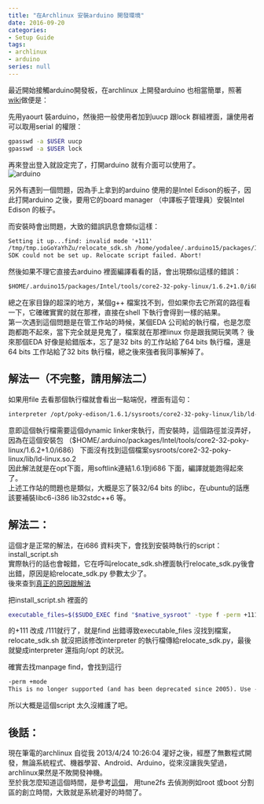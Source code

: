 ```yaml
---
title: "在Archlinux 安裝arduino 開發環境"
date: 2016-09-20
categories:
- Setup Guide
tags:
- archlinux
- arduino
series: null
---
```


最近開始接觸arduino開發板，在archlinux 上開發arduino 也相當簡單，照著 [wiki](https://wiki.archlinux.org/index.php/arduino)做便是：  
<!--more-->

先用yaourt 裝arduino，然後把一般使用者加到uucp 跟lock 群組裡面，讓使用者可以取用serial 的權限：  
```bash
gpasswd -a $USER uucp
gpasswd -a $USER lock
```

再來登出登入就設定完了，打開arduino 就有介面可以使用了。  
![arduino](/images/posts/arduino.png)

另外有遇到一個問題，因為手上拿到的arduino 使用的是Intel Edison的板子，因此打開arduino 之後，要用它的board manager （中譯板子管理員）安裝Intel Edison 的板子。  

而安裝時會出問題，大致的錯誤訊息會類似這樣：  
```txt
Setting it up...find: invalid mode '+111'
/tmp/tmp.ioGoYaYhZu/relocate_sdk.sh /home/yodalee/.arduino15/packages/Intel/tools/core2-32-poky-linux/1.6.2+1.0/i686/relocate_sdk.sh
SDK could not be set up. Relocate script failed. Abort!
```
然後如果不理它直接去arduino 裡面編譯看看的話，會出現類似這樣的錯誤：  
```txt
$HOME/.arduino15/packages/Intel/tools/core2-32-poky-linux/1.6.2+1.0/i686/sysroots/x86_64-pokysdk-linux/usr/bin/i586-poky-linux/i586-poky-linux-g++: No such file or directory
```

總之在家目錄的超深的地方，某個g++ 檔案找不到，但如果你去它所寫的路徑看一下，它確確實實的就在那裡，直接在shell 下執行會得到一樣的結果。  
第一次遇到這個問題是在管工作站的時候，某個EDA 公司給的執行檔，也是怎麼跑都跑不起來，當下完全就是見鬼了，檔案就在那裡linux 你是跟我開玩笑嗎？
後來那個EDA 好像是給錯版本，忘了是32 bits 的工作站給了64 bits 執行檔，還是64 bits 工作站給了32 bits 執行檔，總之後來強者我同事解掉了。  

## 解法一（不完整，請用解法二）  
如果用file 去看那個執行檔就會看出一點端倪，裡面有這句：  
```txt
interpreter /opt/poky-edison/1.6.1/sysroots/core2-32-poky-linux/lib/ld-linux.so.2
```
意即這個執行檔需要這個dynamic linker來執行，而安裝時，這個路徑並沒弄好，因為在這個安裝包
（$HOME/.arduino/packages/Intel/tools/core2-32-poky-linux/1.6.2+1.0/i686）
下面沒有找到這個檔案sysroots/core2-32-poky-linux/lib/ld-linux.so.2  
因此解法就是在opt下面，用softlink連結1.6.1到i686 下面，編譯就能跑得起來了。  
上述工作站的問題也是類似，大概是忘了裝32/64 bits 的libc，在ubuntu的話應該要補裝libc6-i386 lib32stdc++6 等。  

## 解法二：  
這個才是正常的解法，在i686 資料夾下，會找到安裝時執行的script：install\_script.sh  
實際執行的話也會報錯，它在呼叫relocate\_sdk.sh裡面執行relocate\_sdk.py後會出錯，原因是給relocate\_sdk.py 參數太少了。  
後來查到[真正的原因跟解法](http://askubuntu.com/questions/764715/unable-to-install-intel-i586-library-intel-galileo-gen-2-in-arduino-ide-on-ubu)  

把install\_script.sh 裡面的  
```bash
executable_files=$($SUDO_EXEC find "$native_sysroot" -type f -perm +111 -exec printf "\"%s\" " {} \; )
```
的+111 改成 /111就行了，就是find 出錯導致executable\_files 沒找到檔案，
relocate\_sdk.sh 就沒把該修改interpreter 的執行檔傳給relocate\_sdk.py，最後就變成interpreter 還指向/opt 的狀況。  

確實去找manpage find，會找到這行  
```txt
-perm +mode
This is no longer supported (and has been deprecated since 2005). Use -perm /mode instead.
```
所以大概是這個script 太久沒維護了吧。  

## 後話：  
現在筆電的archlinux 自從我 2013/4/24 10:26:04 灌好之後，經歷了無數程式開發，無論系統程式、機器學習、Android、Arduino，從來沒讓我失望過，archlinux果然是不敗開發神機。  
至於我怎麼知道這個時間，是參考[這個](http://unix.stackexchange.com/questions/9971/how-do-i-find-how-long-ago-a-linux-system-was-installed)，
用tune2fs 去偵測例如root 或boot 分割區的創立時間，大致就是系統灌好的時間了。